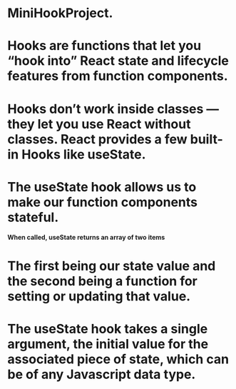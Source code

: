 # MiniHookProject.

# Hooks are functions that let you “hook into” React state and lifecycle features from function components.
# Hooks don’t work inside classes — they let you use React without classes. React provides a few built-in Hooks like useState. 
# The useState hook allows us to make our function components stateful.  

**When called, useState returns an array of two items** 
# The first being our state value and the second being a function for setting or updating that value. 
# The useState hook takes a single argument, the initial value for the associated piece of state, which can be of any Javascript data type.
